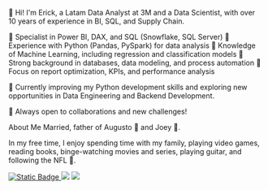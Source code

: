 👋 Hi! I'm Erick, a Latam Data Analyst at 3M and a Data Scientist, with over 10 years of experience in BI, SQL, and Supply Chain.

🔹 Specialist in Power BI, DAX, and SQL (Snowflake, SQL Server)
🔹 Experience with Python (Pandas, PySpark) for data analysis
🔹 Knowledge of Machine Learning, including regression and classification models
🔹 Strong background in databases, data modeling, and process automation
🔹 Focus on report optimization, KPIs, and performance analysis

📌 Currently improving my Python development skills and exploring new opportunities in Data Engineering and Backend Development.

🚀 Always open to collaborations and new challenges!

About Me
Married, father of Augusto 👶 and Joey 🐺.

In my free time, I enjoy spending time with my family, playing video games, reading books, binge-watching movies and series, playing guitar, and following the NFL 🏈.

<div style="display: inline-block"> 
  <a href="www.linkedin.com/in/erick-duarte-fernandes" target="_blank"><img alt="Static Badge" src="https://img.shields.io/badge/LinkedIn-blue?style=flat-square&logoColor=white">                                                   
  <a href="https://franciscobustamante.com.br" target="_blank"><img src="https://img.shields.io/badge/portfolio-00A98F?style=for-the-badge&logo=About.me&logoColor=white" target="_blank"></a> 
  <a href = "mailto:flsbustamante[at]gmail.com"><img src="https://img.shields.io/badge/Gmail-D14836?style=for-the-badge&logo=gmail&logoColor=white" target="_blank"></a>
</div>
